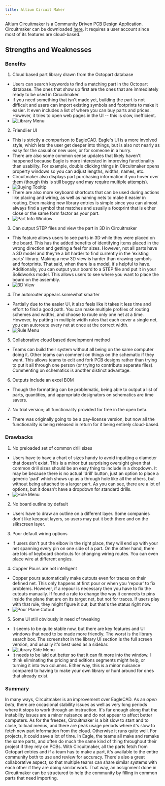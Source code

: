 ```yaml
---
title: Altium Circuit Maker
---
```

Altium Circuitmaker is a Community Driven PCB Design Application. Circuitmaker can be downloaded [here](http://www.circuitmaker.com). It requires a user account since most of its features are cloud-based.

## Strengths and Weaknesses
### Benefits
1. Cloud based part library drawn from the Octopart database
  - Users can search keywords to find a matching part in the Octopart database. The ones that show up first are the ones that are immediately ready to be used in Circuitmaker.
  - If you need something that isn't made yet, building the part is not difficult and users can import existing symbols and footprints to make it easier. It even includes a list of where you can buy parts and prices. However, it tries to open web pages in the UI -- this is slow, inefficient.
  - ![Library Menu](assets/AltiumCircuitmaker-8aecd.png)
2. Friendlier UI
  - This is strictly a comparison to EagleCAD. Eagle's UI is a more involved style, which lets the user get deeper into things, but is also not nearly as easy for the casual or new user, or for someone in a hurry.
  - There are also some common sense updates that likely haven't happened because Eagle is more interested in improving functionality than usability. For example, double clicking things in Circuitmaker opens property windows so you can adjust lengths, widths, names, etc.
  - Circuitmaker also displays part purchasing information if you hover over them (though this is still buggy and may require multiple attempts).
  - ![Buying Tooltip](assets/AltiumCircuitmaker-3f756.png)
  - There are also more keyboard shortcuts that can be used during actions like placing and wiring, as well as naming nets to make it easier in routing. Even making new library entries is simple since you can almost always find a symbol that matches and usually a footprint that is either close or the same form factor as your part.
  - ![Part Info Window](assets/AltiumCircuitmaker-78555.png)
3. Can output STEP files and view the part in 3D in Circuitmaker
  - This feature allows users to see parts in 3D while they were placed on the board. This has the added benefits of identifying items placed in the wrong direction and getting a feel for sizes. However, not all parts have a 3D model and they're a bit harder to find currently in the 'existing parts' library. Making a new 3D view is harder than drawing symbols and footprints. That said, when there is a model, it's helpful to have. Additionally, you can output your board to a STEP file and put it in your Solidworks model. This allows users to see where you want to place the board on the assembly.
  - ![3D View](assets/AltiumCircuitmaker-fcf01.png)
4. The autorouter appears somewhat smarter
  - Partially due to the easier UI, it also feels like it takes it less time and effort to find a good path. You can make multiple profiles of routing schemes and widths, and choose to route only one net at a time. However, by putting in multiple width rules that each cover a single net, you can autoroute every net at once at the correct width.
  - ![Rule Menu](assets/AltiumCircuitmaker-4b425.png)
5. Collaborative cloud based development method
 - Teams can build their system without all being on the same computer doing it. Other teams can comment on things on the schematic if they want. This allows teams to edit and fork PCB designs rather than trying to put it all through one person (or trying to contribute separate files). Commenting on schematics is another distinct advantage.
6. Outputs include an excel BOM
  - Though the formatting can be problematic, being able to output a list of parts, quantities, and appropriate designators on schematics are time savers.
7. No trial version; all functionality provided for free in the open beta.
  - There was originally going to be a pay-license version, but now all the functionality is being released in return for it being entirely cloud-based.

### Drawbacks
1. No preloaded set of common drill sizes
  - Users have to have a chart of sizes handy to avoid inputting a diameter that doesn't exist. This is a minor but surprising oversight given that common drill sizes should be an easy thing to include in a dropdown. It may be because there is no actual 'drill' button, just an option to place a generic 'pad' which shows up as a through hole like all the others, but without being attached to a larger part. As you can see, there are a lot of options, but it doesn't have a dropdown for standard drills.
  - ![Hole Menu](assets/AltiumCircuitmaker-f5782.png)
2. No board outline by default
  - Users have to draw an outline on a different layer. Some companies don't like keepout layers, so users may put it both there and on the silkscreen layer.
3. Poor default wiring options
  - If users don't put the elbow in the right place, they will end up with your net spanning every pin on one side of a part. On the other hand, there are lots of keyboard shortcuts for changing wiring routes. You can even place wire at different angles.
4. Copper Pours are not intelligent
  - Copper pours automatically make cutouts even for traces on their defined net. This only happens at first pour or when you 'repour' to fix problems. However, if a repour is necessary then you have to fix the cutouts manually. If found a rule to change the way it connects to pins inside the plane that are on its target net, but not for traces. If users play with that rule, they might figure it out, but that's the status right now.
  - ![Pour Plane Cutout](assets/AltiumCircuitmaker-e83b9.png)
5. Some UI still obviously in need of tweaking
  - It seems to be quite stable now, but there are key features and UI windows that need to be made more friendly. The worst is the library search box. The screenshot in the library UI section is the full screen version, and usually it's best used as a sidebar.
  - ![Library Side Menu](assets/AltiumCircuitmaker-1caa4.png)
  - It needs to be laid out better so that it can fit more into the window. I think eliminating the pricing and editions segments might help, or turning it into two columns. Either way, this is a minor nuisance compared to having to make your own library or hunt around for ones that already exist.

### Summary
In many ways, Circuitmaker is an improvement over EagleCAD. As an *open beta*, there are occasional stability issues as well as very long periods where it stops to work through an instruction. It's far enough along that the instability issues are a minor nuisance and do not appear to affect better computers. As for the freezes, Circuitmaker is a bit slow to start and to close, to load menus, and there are peak usage periods where it's slow to fetch new part information from the cloud. Otherwise it runs quite well. For projects, it could save a lot of time. In Eagle, the teams all make and remake the same parts, and often do much the same kind of thing throughout their project if they rely on PCBs. With Circuitmaker, all the parts fetch from Octopart entries and if a team has to make a part, it's available to the entire community both to use and review for accuracy. There's also a great collaborative aspect, so that multiple teams can share similar systems with each other if they are doing similar work. That way, an assignment done in Circuitmaker can be structured to help the community by filling in common parts that need importing.
